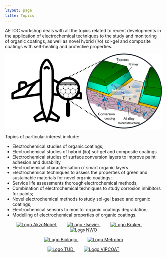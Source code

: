 ```yaml
---
layout: page
title: Topics
---
```


AETOC workshop deals with all the topics related to recent developments in the application of electrochemical techniques to the study and monitoring of organic coatings, as well as novel hybrid (i/o) sol-gel and composite coatings with self-healing and protective properties.

![Active protective coatings system on an aeroplane](./assets/img/coatingPlane.jpg)


Topics of particular interest include:

* Electrochemical studies of organic coatings;
* Electrochemical studies of hybrid (i/o) sol-gel and composite coatings
* Electrochemical studies of surface conversion layers to improve paint adhesion and durability
*  Electrochemical characterisation of smart organic layers
*  Electrochemical techniques to assess the properties of green and sustainable materials for novel organic coatings;
*  Service life assessments thorough electrochemical methods;
*  Combination of electrochemical techniques to study corrosion inhibitors for paints;
*  Novel electrochemical methods to study sol-gel based and organic coatings;
*  Electrochemical sensors to monitor organic coatings degradation;
*  Modelling of electrochemical properties of organic coatings.


<p align="center">
  <a href="https://www.akzonobel.com/en" target="_blank">
    <img alt="Logo AkzoNobel" src="https://www.aetoc24.com/assets/img/Akzonobel-Logo.png" height="100px">
  </a>
  &nbsp; &nbsp; &nbsp; &nbsp;
  <a href="https://www.elsevier.com/" target="_blank">
    <img alt="Logo Elsevier" src="https://www.aetoc24.com/assets/img/Elsevier_logo.png" height="100px">
  </a>
  &nbsp; &nbsp; &nbsp; &nbsp;

  <a href="https://www.bruker.com/en.html" target="_blank">
    <img alt="Logo Bruker" src="https://www.aetoc24.com/assets/img/1280px-Bruker-logo.jpg" height="100px">
  </a>
  &nbsp; &nbsp; &nbsp; &nbsp;
  <a href="https://www.nwo.nl/en" target="_blank">
    <img alt="Logo NWO" src="https://www.aetoc24.com/assets/img/NWO_logo.jpg" height="100px">
  </a>
<!--   &nbsp; &nbsp; &nbsp; &nbsp;
  <a href="https://efcweb.org/" target="_blank">
    <img alt="Logo EFC" src="https://www.aetoc24.com/assets/img/EFC_logo.jpg" height="100px">
  </a> -->
</p>

<p align="center">
  <a href="https://www.biologic.net/" target="_blank">
    <img alt="Logo Biologic" src="https://www.aetoc24.com/assets/img/biologic-2.png" height="80px">
  </a>
  &nbsp; &nbsp; &nbsp; &nbsp;
  <a href="https://www.metrohm.com/en_nl.html" target="_blank">
    <img alt="Logo Metrohm" src="https://www.aetoc24.com/assets/img/2560px-Logo_Metrohm.svg.png" height="80px">
  </a>
</p>

<p align="center">
  <a href="https://www.tudelft.nl/" target="_blank">
    <img alt="Logo TUD" src="https://www.aetoc24.com/assets/img/tud_logo.jpg" height="100px">
  </a>
  &nbsp; &nbsp; &nbsp; &nbsp;
  <a href="https://ms.hereon.de/vipcoat/" target="_blank">
    <img alt="Logo VIPCOAT" src="https://www.aetoc24.com/assets/img/VIPCOAT_logo.jpg" height="100px">
  </a>
</p>
